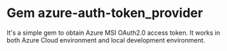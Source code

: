 # Gem azure-auth-token_provider

It's a simple gem to obtain Azure MSI OAuth2.0 access token.
It works in both Azure Cloud environment and local development environment.
